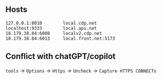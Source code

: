 ## Hosts

```
127.0.0.1:8010        local.cdp.net
localhost:9333        local.api.net
18.179.38.84:6008     localv2.cdp.net
18.179.38.84:6013     local.front.net:5173
```

## Conflict with chatGPT/copilot

`tools` -> `Options` -> `Https` -> `Uncheck` -> `Capture HTTPS CONNECTs`


